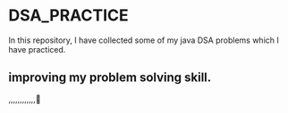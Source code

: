 # DSA_PRACTICE

In this repository, I have collected some of my java DSA problems which I have practiced.


## improving my problem solving skill.
,,,,,,,,,,,,🙂

